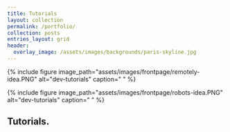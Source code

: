 ```yaml
---
title: Tutorials
layout: collection
permalink: /portfolio/
collection: posts
entries_layout: grid
header:
  overlay_image: /assets/images/backgrounds/paris-skyline.jpg
---
```


{%
include figure
image_path="assets/images/frontpage/remotely-idea.PNG"
alt="dev-tutorials"
caption=" "
%}

{%
include figure
image_path="assets/images/frontpage/robots-idea.PNG"
alt="dev-tutorials"
caption=" "
%}

<h2>Tutorials.</h2>

